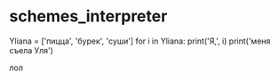 # schemes_interpreter

Yliana = ['пицца', 'бурек', 'суши']
for i in Yliana:
    print('Я,', i)
    print('меня  съела Уля')
    
лол